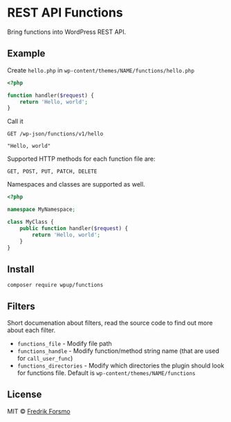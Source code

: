 # REST API Functions

Bring functions into WordPress REST API.

## Example

Create `hello.php` in `wp-content/themes/NAME/functions/hello.php`

```php
<?php

function handler($request) {
	return 'Hello, world';
}
```

Call it 

```shell
GET /wp-json/functions/v1/hello

"Hello, world"
```

Supported HTTP methods for each function file are:

`GET, POST, PUT, PATCH, DELETE`

Namespaces and classes are supported as well.

```php
<?php

namespace MyNamespace;

class MyClass {
	public function handler($request) {
		return 'Hello, world';
	}
}
```

## Install

```
composer require wpup/functions
```

## Filters

Short documenation about filters, read the source code to find out more about each filter.

- `functions_file` - Modify file path
- `functions_handle` - Modify function/method string name (that are used for `call_user_func`)
- `functions_directories` - Modify which directories the plugin should look for functions file. Default is `wp-content/themes/NAME/functions`

## License

MIT © [Fredrik Forsmo](https://github.com/frozzare)
